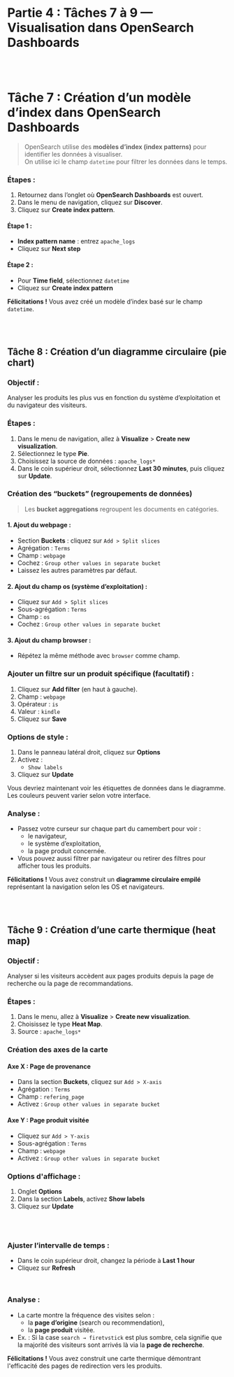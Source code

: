 #  Partie 4 : Tâches 7 à 9 — Visualisation dans OpenSearch Dashboards


<br/> 
<br/> 

#  **Tâche 7 : Création d’un modèle d’index dans OpenSearch Dashboards**

> OpenSearch utilise des **modèles d’index (index patterns)** pour identifier les données à visualiser.  
> On utilise ici le champ `datetime` pour filtrer les données dans le temps.

###  Étapes :

1. Retournez dans l’onglet où **OpenSearch Dashboards** est ouvert.
2. Dans le menu de navigation, cliquez sur **Discover**.
3. Cliquez sur **Create index pattern**.

#### Étape 1 :
- **Index pattern name** : entrez `apache_logs`
- Cliquez sur **Next step**

#### Étape 2 :
- Pour **Time field**, sélectionnez `datetime`
- Cliquez sur **Create index pattern**

 **Félicitations !** Vous avez créé un modèle d’index basé sur le champ `datetime`.


<br/>
<br/> 

##  **Tâche 8 : Création d’un diagramme circulaire (pie chart)**

### Objectif :
Analyser les produits les plus vus en fonction du système d’exploitation et du navigateur des visiteurs.

### Étapes :

1. Dans le menu de navigation, allez à **Visualize** > **Create new visualization**.
2. Sélectionnez le type **Pie**.
3. Choisissez la source de données : `apache_logs*`
4. Dans le coin supérieur droit, sélectionnez **Last 30 minutes**, puis cliquez sur **Update**.



###  Création des “buckets” (regroupements de données)

>  Les **bucket aggregations** regroupent les documents en catégories.

#### 1. Ajout du **webpage** :
- Section **Buckets** : cliquez sur `Add > Split slices`
- Agrégation : `Terms`
- Champ : `webpage`
- Cochez : `Group other values in separate bucket`
- Laissez les autres paramètres par défaut.

#### 2. Ajout du champ **os** (système d’exploitation) :
- Cliquez sur `Add > Split slices`
- Sous-agrégation : `Terms`
- Champ : `os`
- Cochez : `Group other values in separate bucket`

#### 3. Ajout du champ **browser** :
- Répétez la même méthode avec `browser` comme champ.



###  Ajouter un filtre sur un produit spécifique (facultatif) :

1. Cliquez sur **Add filter** (en haut à gauche).
2. Champ : `webpage`
3. Opérateur : `is`
4. Valeur : `kindle`
5. Cliquez sur **Save**



### Options de style :

1. Dans le panneau latéral droit, cliquez sur **Options**
2. Activez :
   - `Show labels`
3. Cliquez sur **Update**

Vous devriez maintenant voir les étiquettes de données dans le diagramme.  
Les couleurs peuvent varier selon votre interface.



### Analyse :

- Passez votre curseur sur chaque part du camembert pour voir :
  - le navigateur,
  - le système d’exploitation,
  - la page produit concernée.
- Vous pouvez aussi filtrer par navigateur ou retirer des filtres pour afficher tous les produits.

 **Félicitations !** Vous avez construit un **diagramme circulaire empilé** représentant la navigation selon les OS et navigateurs.


<br/>
<br/>


##  **Tâche 9 : Création d’une carte thermique (heat map)**

###  Objectif :
Analyser si les visiteurs accèdent aux pages produits depuis la page de recherche ou la page de recommandations.


### Étapes :

1. Dans le menu, allez à **Visualize** > **Create new visualization**.
2. Choisissez le type **Heat Map**.
3. Source : `apache_logs*`



### Création des axes de la carte

#### Axe X : Page de provenance
- Dans la section **Buckets**, cliquez sur `Add > X-axis`
- Agrégation : `Terms`
- Champ : `refering_page`
- Activez : `Group other values in separate bucket`

#### Axe Y : Page produit visitée
- Cliquez sur `Add > Y-axis`
- Sous-agrégation : `Terms`
- Champ : `webpage`
- Activez : `Group other values in separate bucket`



###  Options d'affichage :

1. Onglet **Options**
2. Dans la section **Labels**, activez **Show labels**
3. Cliquez sur **Update**


<br/>
<br/> 

###  Ajuster l’intervalle de temps :

- Dans le coin supérieur droit, changez la période à **Last 1 hour**
- Cliquez sur **Refresh**


<br/>

### Analyse :

- La carte montre la fréquence des visites selon :
  - la **page d’origine** (search ou recommendation),
  - la **page produit** visitée.
- Ex. : Si la case `search → firetvstick` est plus sombre, cela signifie que la majorité des visiteurs sont arrivés là via la **page de recherche**.

**Félicitations !** Vous avez construit une carte thermique démontrant l'efficacité des pages de redirection vers les produits.

